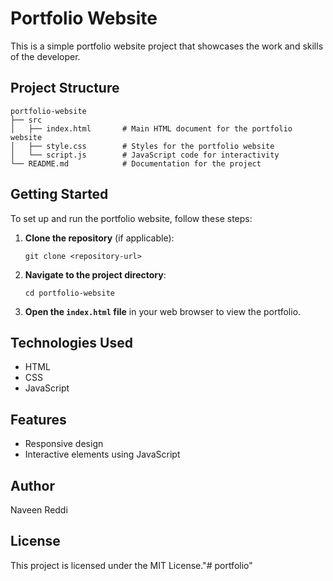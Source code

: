 # Portfolio Website

This is a simple portfolio website project that showcases the work and skills of the developer.

## Project Structure

```
portfolio-website
├── src
│   ├── index.html       # Main HTML document for the portfolio website
│   ├── style.css        # Styles for the portfolio website
│   └── script.js        # JavaScript code for interactivity
└── README.md            # Documentation for the project
```

## Getting Started

To set up and run the portfolio website, follow these steps:

1. **Clone the repository** (if applicable):
   ```
   git clone <repository-url>
   ```

2. **Navigate to the project directory**:
   ```
   cd portfolio-website
   ```

3. **Open the `index.html` file** in your web browser to view the portfolio.

## Technologies Used

- HTML
- CSS
- JavaScript

## Features

- Responsive design
- Interactive elements using JavaScript

## Author

Naveen Reddi

## License

This project is licensed under the MIT License."# portfolio" 
